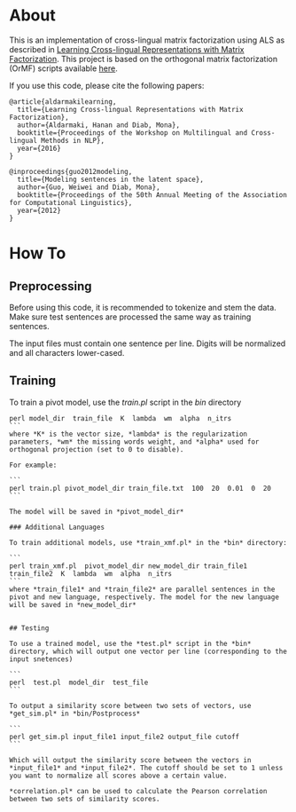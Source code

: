 # About
This is an implementation of cross-lingual matrix factorization using ALS as described in [Learning Cross-lingual Representations with Matrix Factorization](https://aclweb.org/anthology/W/W16/W16-1201.pdf). This project is based on the orthogonal matrix factorization (OrMF) scripts available [here](http://www.cs.columbia.edu/~weiwei/code.html).

If you use this code, please cite the following papers:

```
@article{aldarmakilearning,
  title={Learning Cross-lingual Representations with Matrix Factorization},
  author={Aldarmaki, Hanan and Diab, Mona},
  booktitle={Proceedings of the Workshop on Multilingual and Cross-lingual Methods in NLP},
  year={2016}
}
```

```
@inproceedings{guo2012modeling,
  title={Modeling sentences in the latent space},
  author={Guo, Weiwei and Diab, Mona},
  booktitle={Proceedings of the 50th Annual Meeting of the Association for Computational Linguistics},
  year={2012}
}

```
# How To

## Preprocessing

Before using this code, it is recommended to tokenize and stem the data. Make sure test sentences are processed the same way as training sentences.

The input files must contain one sentence per line. Digits will be normalized and all characters lower-cased. 

## Training

To train a pivot model, use the *train.pl* script in the *bin* directory

````
perl model_dir  train_file  K  lambda  wm  alpha  n_itrs
```
where *K* is the vector size, *lambda* is the regularization parameters, *wm* the missing words weight, and *alpha* used for orthogonal projection (set to 0 to disable). 

For example:

```
perl train.pl pivot_model_dir train_file.txt  100  20  0.01  0  20 
```

The model will be saved in *pivot_model_dir*

### Additional Languages

To train additional models, use *train_xmf.pl* in the *bin* directory:

```
perl train_xmf.pl  pivot_model_dir new_model_dir train_file1 train_file2  K  lambda  wm  alpha  n_itrs
```
where *train_file1* and *train_file2* are parallel sentences in the pivot and new language, respectively. The model for the new language will be saved in *new_model_dir*


## Testing

To use a trained model, use the *test.pl* script in the *bin* directory, which will output one vector per line (corresponding to the input snetences)

```
perl  test.pl  model_dir  test_file
```

To output a similarity score between two sets of vectors, use *get_sim.pl* in *bin/Postprocess*

```
perl get_sim.pl input_file1 input_file2 output_file cutoff
```

Which will output the similarity score between the vectors in *input_file1* and *input_file2*. The cutoff should be set to 1 unless you want to normalize all scores above a certain value. 

*correlation.pl* can be used to calculate the Pearson correlation between two sets of similarity scores. 




